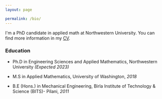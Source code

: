 ```yaml
---
layout: page

permalink: /bio/
---
```


I'm a PhD candidate in applied math at Northwestern University. You can find more information in my [CV](pdfs/CV_Jithin_Nov2022.pdf).

### Education

* Ph.D in Engineering Sciences and Applied Mathematics, Northwestern University *(Expected 2023)*

* M.S in Applied Mathematics, University of Washington, *2018*

* B.E (Hons.) in Mechanical Engineering, Birla Institute of Technology & Science (BITS)- Pilani, *2011*




